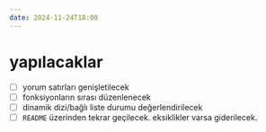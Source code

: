 ```yaml
---
date: 2024-11-24T18:00
---
```

# yapılacaklar

- [ ] yorum satırları genişletilecek
- [ ] fonksiyonların sırası düzenlenecek
- [ ] dinamik dizi/bağlı liste durumu değerlendirilecek
- [ ] `README` üzerinden tekrar geçilecek. eksiklikler varsa giderilecek.
